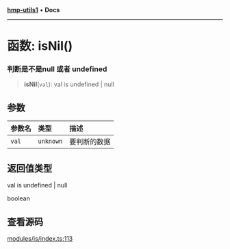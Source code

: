[**hmp-utils1**](../README.md) • **Docs**

***

# 函数: isNil()

### 判断是不是null 或者 undefined

> **isNil**(`val`): val is undefined \| null

## 参数

| 参数名 | 类型 | 描述 |
| :------ | :------ | :------ |
| `val` | `unknown` | 要判断的数据 |

## 返回值类型

val is undefined \| null

boolean

## 查看源码

[modules/is/index.ts:113](https://github.com/hmp1049127947/hmp-utils/blob/dee7627dd7f5e043cd0494e8f8fdc05ccdb65423/src/modules/is/index.ts#L113)
